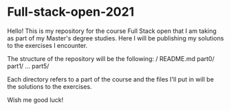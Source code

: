 # Full-stack-open-2021
Hello!
This is my repository for the course Full Stack open that I am taking as part of my Master's degree studies. Here I will be publishing my solutions to the exercises I encounter.

The structure of the repository will be the following:
/
  README.md
  part0/
  part1/
  ...
  part5/
  
Each directory refers to a part of the course and the files I'll put in will be the solutions to the exercises.

Wish me good luck!

